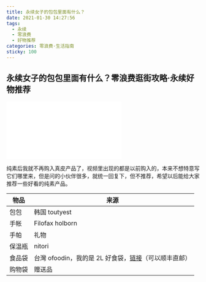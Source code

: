 ```yaml
---
title: 永续女子的包包里面有什么？
date: 2021-01-30 14:27:56
tags:
  - 永续
  - 零浪费
  - 好物推荐
categories: 零浪费·生活指南
sticky: 100
---
```


## 永续女子的包包里面有什么？零浪费逛街攻略·永续好物推荐

<iframe src="//player.bilibili.com/player.html?aid=801380089&bvid=BV1oy4y1J7Kw&cid=289850302&page=1" scrolling="no" border="0" frameborder="no" framespacing="0" allowfullscreen="true"> </iframe>

纯素后我就不再购入真皮产品了，视频里出现的都是以前购入的，本来不想特意写它们哪里来，但是问的小伙伴很多，就统一回复下，但不推荐，希望以后能给大家推荐一些好看的纯素产品。

| 物品   | 来源                                                         |
| ------ | ------------------------------------------------------------ |
| 包包   | 韩国 toutyest                                                 |
| 手帐   | Filofax holborn                                              |
| 手帕   | 礼物                                                         |
| 保温瓶 | nitori                                                       |
| 食品袋 | 台灣 ofoodin，我的是 2L 好食袋，[链接](https://www.onordesign.com/products/ofoodin-food-bag-2l)（可以顺丰直邮） |
| 购物袋 | 赠送品                                                       |

